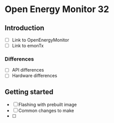 # Open Energy Monitor 32

## Introduction

 - [ ] Link to OpenEnergyMonitor
 - [ ] Link to emonTx

### Differences

 - [ ] API differences
 - [ ] Hardware differences

## Getting started

 - [ ] Flashing with prebuilt image
 - [ ] Common changes to make
 - [ ]
